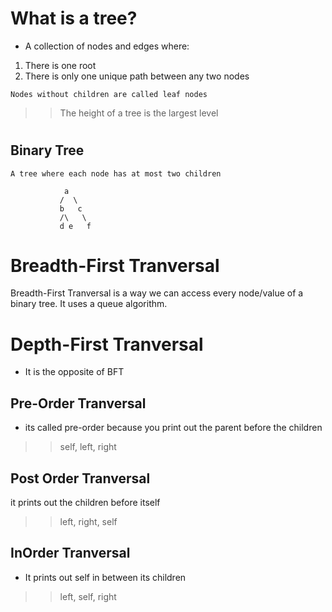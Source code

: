 # What is a tree?
- A collection of nodes and edges where:
1. There is one root
2. There is only one unique path between any two nodes


```
Nodes without children are called leaf nodes
```
>>The height of a tree is the largest level

#
## Binary Tree 
```
A tree where each node has at most two children
```
```
            a
           /  \
           b   c
           /\   \
           d e   f
```
#  Breadth-First Tranversal
 Breadth-First Tranversal is a way we can access every node/value of a binary tree.
 It uses a queue algorithm.

 # Depth-First Tranversal
 - It is the opposite of BFT
 
 ## Pre-Order Tranversal
 - its called pre-order because you print out the parent before the children
>> self, left, right

## Post Order Tranversal 
it prints out the children before itself
>> left, right, self

## InOrder Tranversal
- It prints out self in between its children
>> left, self, right